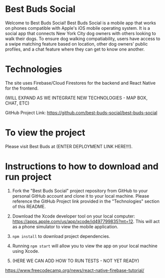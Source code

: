# Best Buds Social

Welcome to Best Buds Social! Best Buds Social is a mobile app that works on phones compatible with Apple's iOS mobile operating system. It is a social app that connects New York City dog owners with others looking to walk their dogs. To ensure dog walking compatiability, users have access to a swipe matching feature based on location, other dog owners' public profiles, and a chat feature where they can get to know one another.

# Technologies

The site uses Firebase/Cloud Firestores for the backend and React Native for the frontend.

(WILL EXPAND AS WE INTEGRATE NEW TECHNOLOGIES - MAP BOX, CHAT, ETC)

GitHub Project Link: https://github.com/best-buds-social/best-buds-social

# To view the project

Please visit Best Buds at (ENTER DEPLOYMENT LINK HERE!!!).

# Instructions to how to download and run project

1.  Fork the "Best Buds Social" project repository from GitHub to your personal GitHub account and clone it to your local machine. Please reference the GitHub Project link provided in the "Technologies" section of this README.

2. Download the Xcode developer tool on your local computer: https://apps.apple.com/us/app/xcode/id497799835?mt=12. This will act as a phone simulator to view the mobile application.

2.  `npm install` to download project dependencies.

3.  Running `npm start` will allow you to view the app on your local machine using Xcode.

4.  (HERE WE CAN ADD HOW TO RUN TESTS - NOT YET READY)


















https://www.freecodecamp.org/news/react-native-firebase-tutorial/
